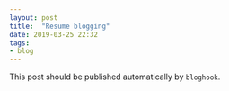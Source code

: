 ```yaml
---
layout: post
title:  "Resume blogging"
date: 2019-03-25 22:32
tags:
- blog
---
```


This post should be published automatically by `bloghook`.
